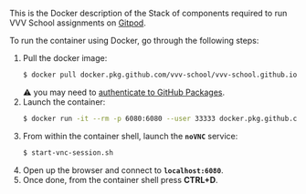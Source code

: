 This is the Docker description of the Stack of components required to run VVV School assignments on [Gitpod](https://gitpod.io).

To run the container using Docker, go through the following steps:
1. Pull the docker image:
    ```sh
    $ docker pull docker.pkg.github.com/vvv-school/vvv-school.github.io/gitpod:{tag}
    ```
    ⚠ you may need to [authenticate to GitHub Packages][1].
1. Launch the container:
    ```sh
    $ docker run -it --rm -p 6080:6080 --user 33333 docker.pkg.github.com/vvv-school/vvv-school.github.io/gitpod:{tag}
    ```
1. From within the container shell, launch the **`noVNC`** service:
    ```sh
    $ start-vnc-session.sh
    ```
1. Open up the browser and connect to **`localhost:6080`**.
1. Once done, from the container shell press **CTRL+D**.

[1]: https://docs.github.com/en/packages/using-github-packages-with-your-projects-ecosystem/configuring-docker-for-use-with-github-packages#authenticating-to-github-packages
